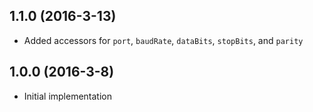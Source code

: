 ## 1.1.0 (2016-3-13)

- Added accessors for `port`, `baudRate`, `dataBits`, `stopBits`, and `parity`

## 1.0.0 (2016-3-8)

- Initial implementation
